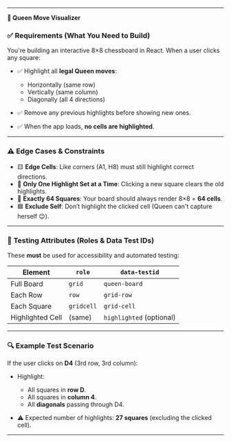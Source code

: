 
---

 **👑 Queen Move Visualizer** 

### ✅ **Requirements (What You Need to Build)**

You're building an interactive 8×8 chessboard in React. When a user clicks any square:

* ✅ Highlight all **legal Queen moves**:

  * Horizontally (same row)
  * Vertically (same column)
  * Diagonally (all 4 directions)
* ✅ Remove any previous highlights before showing new ones.
* ✅ When the app loads, **no cells are highlighted**.

---

### ⚠️ **Edge Cases & Constraints**

* 🟨 **Edge Cells**: Like corners (A1, H8) must still highlight correct directions.
* 🔁 **Only One Highlight Set at a Time**: Clicking a new square clears the old highlights.
* 🧮 **Exactly 64 Squares**: Your board should always render 8×8 = **64 cells**.
* 🟦 **Exclude Self**: Don’t highlight the clicked cell (Queen can't capture herself 😉).

---

### 🧪 **Testing Attributes (Roles & Data Test IDs)**

These **must** be used for accessibility and automated testing:

| Element          | `role`     | `data-testid`            |
| ---------------- | ---------- | ------------------------ |
| Full Board       | `grid`     | `queen-board`            |
| Each Row         | `row`      | `grid-row`               |
| Each Square      | `gridcell` | `grid-cell`              |
| Highlighted Cell | (same)     | `highlighted` (optional) |

---

### 🔍 Example Test Scenario

If the user clicks on **D4** (3rd row, 3rd column):

* Highlight:

  * All squares in **row D**.
  * All squares in **column 4**.
  * All **diagonals** passing through D4.
* ⚠️ Expected number of highlights: **27 squares** (excluding the clicked cell).

---

